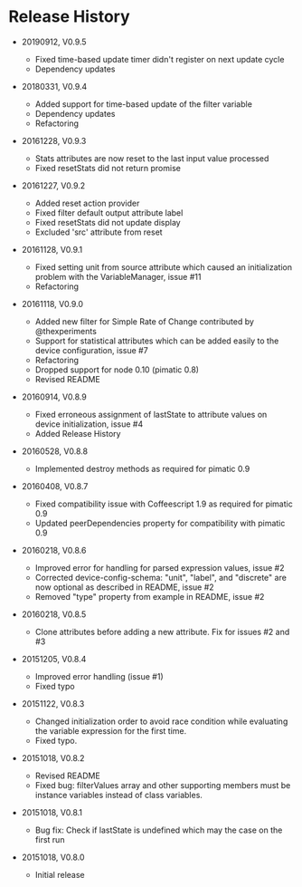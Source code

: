# Release History

* 20190912, V0.9.5
    * Fixed time-based update timer didn't register on next update cycle
    * Dependency updates
    
* 20180331, V0.9.4
    * Added support for time-based update of the filter variable
    * Dependency updates
    * Refactoring
    
* 20161228, V0.9.3
    * Stats attributes are now reset to the last input value processed
    * Fixed resetStats did not return promise
    
* 20161227, V0.9.2
    * Added reset action provider
    * Fixed filter default output attribute label
    * Fixed resetStats did not update display
    * Excluded 'src' attribute from reset
    
* 20161128, V0.9.1
    * Fixed setting unit from source attribute which caused an 
      initialization problem with the VariableManager, issue #11 
    * Refactoring
    
* 20161118, V0.9.0
    * Added new filter for Simple Rate of Change contributed by @thexperiments
    * Support for statistical attributes which can be added easily to the device configuration, issue #7
    * Refactoring
    * Dropped support for node 0.10 (pimatic 0.8)
    * Revised README

* 20160914, V0.8.9
    * Fixed erroneous assignment of lastState to attribute values on device initialization, issue #4
    * Added Release History
    
* 20160528, V0.8.8
    * Implemented destroy methods as required for pimatic 0.9

* 20160408, V0.8.7
    * Fixed compatibility issue with Coffeescript 1.9 as required for pimatic 0.9
    * Updated peerDependencies property for compatibility with pimatic 0.9

* 20160218, V0.8.6
    * Improved error for handling for parsed expression values, issue #2
    * Corrected device-config-schema: "unit", "label", and "discrete" are now optional as described in README, issue #2
    * Removed "type" property from example in README, issue #2

* 20160218, V0.8.5
    * Clone attributes before adding a new attribute. Fix for issues #2 and #3

* 20151205, V0.8.4
    * Improved error handling (issue #1)
    * Fixed typo

* 20151122, V0.8.3
    * Changed initialization order to avoid race condition while evaluating the variable expression for the first time.
    * Fixed typo.

* 20151018, V0.8.2
    * Revised README
    * Fixed bug: filterValues array and other supporting members must be instance variables instead of class variables.

* 20151018, V0.8.1
    * Bug fix: Check if lastState is undefined which may the case on the first run

* 20151018, V0.8.0
    * Initial release